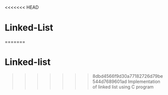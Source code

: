 <<<<<<< HEAD
# Linked-List
=======
# Linked-list
>>>>>>> 8dbd4566f9d30a77182726d79be544d7689601ad
Implementation of linked list using C program
